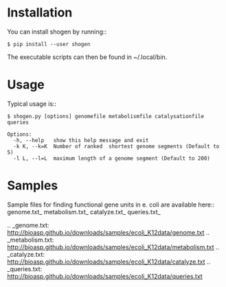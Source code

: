 Installation
============

You can install shogen by running::

	$ pip install --user shogen

The executable scripts can then be found in ~/.local/bin.


Usage
=====

Typical usage is::

	$ shogen.py [options] genomefile metabolismfile catalysationfile queries

	Options:
	  -h, --help   show this help message and exit
	  -k K, --k=K  Number of ranked  shortest genome segments (Default to 5)
	  -l L, --l=L  maximum length of a genome segment (Default to 200)

 
Samples
=======

Sample files for finding functional gene units in e. coli are available here::
      genome.txt_ metabolism.txt_ catalyze.txt_ queries.txt_

.. _genome.txt: http://bioasp.github.io/downloads/samples/ecoli_K12data/genome.txt
.. _metabolism.txt: http://bioasp.github.io/downloads/samples/ecoli_K12data/metabolism.txt
.. _catalyze.txt: http://bioasp.github.io/downloads/samples/ecoli_K12data/catalyze.txt
.. _queries.txt: http://bioasp.github.io/downloads/samples/ecoli_K12data/queries.txt
